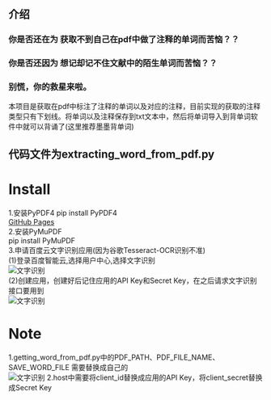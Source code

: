 ## 介绍  
### 你是否还在为 获取不到自己在pdf中做了注释的单词而苦恼？？  
### 你是否还因为 想记却记不住文献中的陌生单词而苦恼？？  
### 别慌，你的救星来啦。
本项目是获取在pdf中标注了注释的单词以及对应的注释，目前实现的获取的注释类型只有下划线。将单词以及注释保存到txt文本中，然后将单词导入到背单词软件中就可以背诵了(这里推荐墨墨背单词)

## 代码文件为extracting_word_from_pdf.py
# Install
1.安装PyPDF4
pip install PyPDF4  
[GitHub Pages](https://pages.github.com/)  
2.安装PyMuPDF  
pip install PyMuPDF  
3.申请百度云文字识别应用(因为谷歌Tesseract-OCR识别不准)  
(1)登录百度智能云,选择用户中心,选择文字识别   
![文字识别](https://github.com/xiaobailearn/extract_annotation_from_pdf/blob/main/%E6%96%87%E5%AD%97%E8%AF%86%E5%88%AB.png)  
(2)创建应用，创建好后记住应用的API Key和Secret Key，在之后请求文字识别接口要用到  
![文字识别](https://github.com/xiaobailearn/extract_annotation_from_pdf/blob/main/%E4%BF%AE%E6%94%B9id.png)

# Note
1.getting_word_from_pdf.py中的PDF_PATH、PDF_FILE_NAME、SAVE_WORD_FILE 需要替换成自己的  
![文字识别](https://github.com/xiaobailearn/extract_annotation_from_pdf/blob/main/%E8%B7%AF%E5%BE%84.png)
2.host中需要将client_id替换成应用的API Key，将client_secret替换成Secret Key

